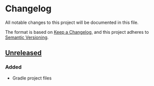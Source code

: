 # Changelog

All notable changes to this project will be documented in this file.

The format is based on [Keep a Changelog](https://keepachangelog.com/en/1.1.0/),
and this project adheres to [Semantic Versioning](https://semver.org/spec/v2.0.0.html).

## [Unreleased]

### Added

- Gradle project files

[unreleased]: https://github.com/Kelavandoril/Drools-DSL-Plugin/compare/7dd98177dce2560ae114633c7c5fe240f0fb490a...develop